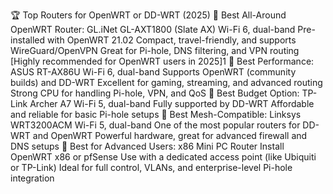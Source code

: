 🏆 Top Routers for OpenWRT or DD-WRT (2025)
🔹 Best All-Around OpenWRT Router: GL.iNet GL-AXT1800 (Slate AX)
Wi-Fi 6, dual-band
Pre-installed with OpenWRT 21.02
Compact, travel-friendly, and supports WireGuard/OpenVPN
Great for Pi-hole, DNS filtering, and VPN routing
[Highly recommended for OpenWRT users in 2025]1
🔹 Best Performance: ASUS RT-AX86U
Wi-Fi 6, dual-band
Supports OpenWRT (community builds) and DD-WRT
Excellent for gaming, streaming, and advanced routing
Strong CPU for handling Pi-hole, VPN, and QoS
🔹 Best Budget Option: TP-Link Archer A7
Wi-Fi 5, dual-band
Fully supported by DD-WRT
Affordable and reliable for basic Pi-hole setups
🔹 Best Mesh-Compatible: Linksys WRT3200ACM
Wi-Fi 5, dual-band
One of the most popular routers for DD-WRT and OpenWRT
Powerful hardware, great for advanced firewall and DNS setups
🔹 Best for Advanced Users: x86 Mini PC Router
Install OpenWRT x86 or pfSense
Use with a dedicated access point (like Ubiquiti or TP-Link)
Ideal for full control, VLANs, and enterprise-level Pi-hole integration